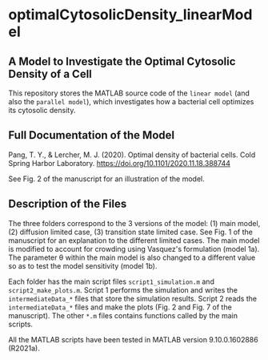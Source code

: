 # optimalCytosolicDensity_linearModel

## A Model to Investigate the Optimal Cytosolic Density of a Cell

This repository stores the MATLAB source code of the `linear model` (and also the `parallel model`), which investigates how a bacterial cell optimizes its cytosolic density.

## Full Documentation of the Model

Pang, T. Y., & Lercher, M. J. (2020). Optimal density of bacterial cells. Cold Spring Harbor Laboratory. https://doi.org/10.1101/2020.11.18.388744

See Fig. 2 of the manuscript for an illustration of the model.

## Description of the Files

The three folders correspond to the 3 versions of the model: (1) main model, (2) diffusion limited case, (3) transition state limited case. See Fig. 1 of the manuscript for an explanation to the different limited cases. The main model is modified to account for crowding using Vasquez's formulation (model 1a). The parameter θ within the main model is also changed to a different value so as to test the model sensitivity (model 1b).

Each folder has the main script files `script1_simulation.m` and `script2_make_plots.m`. Script 1 performs the simulation and writes the `intermediateData_*` files that store the simulation results. Script 2 reads the `intermediateData_*` files and make the plots (Fig. 2 and Fig. 7 of the manuscript). The other `*.m` files contains functions called by the main scripts.

All the MATLAB scripts have been tested in MATLAB version 9.10.0.1602886 (R2021a).
